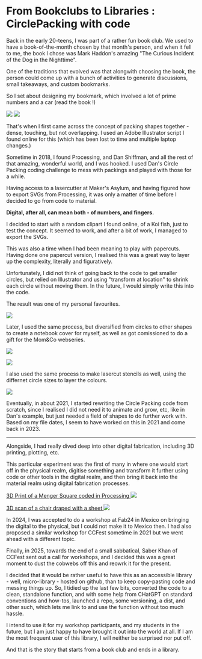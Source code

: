 # From Bookclubs to Libraries : CirclePacking with code

Back in the early 20-teens, I was part of a rather fun book club. We used to have a book-of-the-month chosen by that month's person, and when it fell to me, the book I chose was Mark Haddon's amazing "The Curious Incident of the Dog in the Nighttime".

One of the traditions that evolved was that alongwith choosing the book, the person could come up with a bunch of activities to generate discussions, small takeaways, and custom bookmarks.

So I set about designing my bookmark, which involved a lot of prime numbers and a car (read the book !)

![](../images/CirclePacking/CuriousIncident_Bookmark2.jpg)
![](../images/CirclePacking/CuriousIncident_Bookmark.jpg)

That's when I first came across the concept of packing shapes together - dense, touching, but not overlapping. I used an Adobe Illustrator script I found online for this (which has been lost to time and multiple laptop changes.)

Sometime in 2018, I found Processing, and Dan Shiffman, and all the rest of that amazing, wonderful world, and I was hooked. I used Dan's Circle Packing coding challenge to mess with packings and played with those for a while.

Having access to a lasercutter at Maker's Asylum, and having figured how to export SVGs from Processing, it was only a matter of time before I decided to go from code to material. 

**Digital, after all, can mean both - of numbers, and fingers.**

I decided to start with a random clipart I found online, of a Koi fish, just to test the concept. It seemed to work, and after a bit of work, I managed to export the SVGs. 

This was also a time when I had been meaning to play with papercuts. Having done one papercut version, I realised this was a great way to layer up the complexity, literally and figuratively.

Unfortunately, I did not think of going back to the code to get smaller circles, but relied on Illustrator and using "transform at location" to shrink each circle without moving them. In the future, I would simply write this into the code.

The result was one of my personal favourites.

![](../images/CirclePacking/Koi.jpg)

Later, I used the same process, but diversified from circles to other shapes to create a notebook cover for myself, as well as got comissioned to do a gift for the Mom&Co webseries.

![](../images/CirclePacking/TreeNotebook.jpg)  

![](../images/CirclePacking/MomAndCo.jpg)

I also used the same process to make lasercut stencils as well, using the differnet circle sizes to layer the colours.

![](../images/CirclePacking/koi_stencilArt.jpg)

Eventually, in about 2021, I started rewriting the Circle Packing code from scratch, since I realised I did not need it to animate and grow, etc, like in Dan's example, but just needed a field of shapes to do further work with. Based on my file dates, I seem to have worked on this in 2021 and come back in 2023.

---

Alongside, I had really dived deep into other digital fabrication, including 3D printing, plotting, etc. 

This particular experiment was the first of many in where one would start off in the physical realm, digitise something and transform it further using code or other tools in the digital realm, and then bring it back into the material realm using digital fabrication processes.

[3D Print of a Menger Square coded in Processing ![](https://fabacademy.org/2023/labs/riidl/students/jesal-mehta/weekly/images/W5%203D/MengerP1.jpg)](https://fabacademy.org/2023/labs/riidl/students/jesal-mehta/weekly/week5/#menger-sponge)  

[3D scan of a chair draped with a sheet ![](https://fabacademy.org/2023/labs/riidl/students/jesal-mehta/weekly/images/3DScan/3DScan34.jpg)](https://fabacademy.org/2023/labs/riidl/students/jesal-mehta/weekly/week5/#3d-scanning)  

In 2024, I was accepted to do a workshop at Fab24 in Mexico on bringing the digital to the physical, but I could not make it to Mexico then. I had also proposed a similar workshop for CCFest sometime in 2021 but we went ahead with a different topic.

Finally, in 2025, towards the end of a small sabbatical, Saber Khan of CCFest sent out a call for workshops, and I decided this was a great moment to dust the cobwebs off this and reowrk it for the present. 

I decided that it would be rather useful to have this as an accessible library - well, micro-library - hosted on github, than to keep copy-pasting code and messing things up. So, I tidied up the last few bits, converted the code to a clean, standalone function, and with some help from CHatGPT on standard conventions and how-tos, launched a repo, some versioning, a dist, and other such, which lets me link to and use the function without too much hassle.

I intend to use it for my workshop participants, and my students in the future, but I am just happy to have brought it out into the world at all. If I am the most frequent user of this library, I will neither be surprised nor put off. 

And that is the story that starts from a book club and ends in a library.




